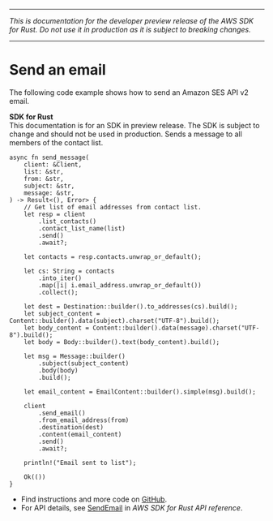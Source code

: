 --------

 *This is documentation for the developer preview release of the AWS SDK for Rust\. Do not use it in production as it is subject to breaking changes\.* 

--------

# Send an email<a name="sesv2_SendEmail_rust_topic"></a>

The following code example shows how to send an Amazon SES API v2 email\.

**SDK for Rust**  
This documentation is for an SDK in preview release\. The SDK is subject to change and should not be used in production\.
Sends a message to all members of the contact list\.  

```
async fn send_message(
    client: &Client,
    list: &str,
    from: &str,
    subject: &str,
    message: &str,
) -> Result<(), Error> {
    // Get list of email addresses from contact list.
    let resp = client
        .list_contacts()
        .contact_list_name(list)
        .send()
        .await?;

    let contacts = resp.contacts.unwrap_or_default();

    let cs: String = contacts
        .into_iter()
        .map(|i| i.email_address.unwrap_or_default())
        .collect();

    let dest = Destination::builder().to_addresses(cs).build();
    let subject_content = Content::builder().data(subject).charset("UTF-8").build();
    let body_content = Content::builder().data(message).charset("UTF-8").build();
    let body = Body::builder().text(body_content).build();

    let msg = Message::builder()
        .subject(subject_content)
        .body(body)
        .build();

    let email_content = EmailContent::builder().simple(msg).build();

    client
        .send_email()
        .from_email_address(from)
        .destination(dest)
        .content(email_content)
        .send()
        .await?;

    println!("Email sent to list");

    Ok(())
}
```
+  Find instructions and more code on [GitHub](https://github.com/awsdocs/aws-doc-sdk-examples/tree/main/rust_dev_preview/ses#code-examples)\. 
+  For API details, see [SendEmail](https://awslabs.github.io/aws-sdk-rust/) in *AWS SDK for Rust API reference*\. 